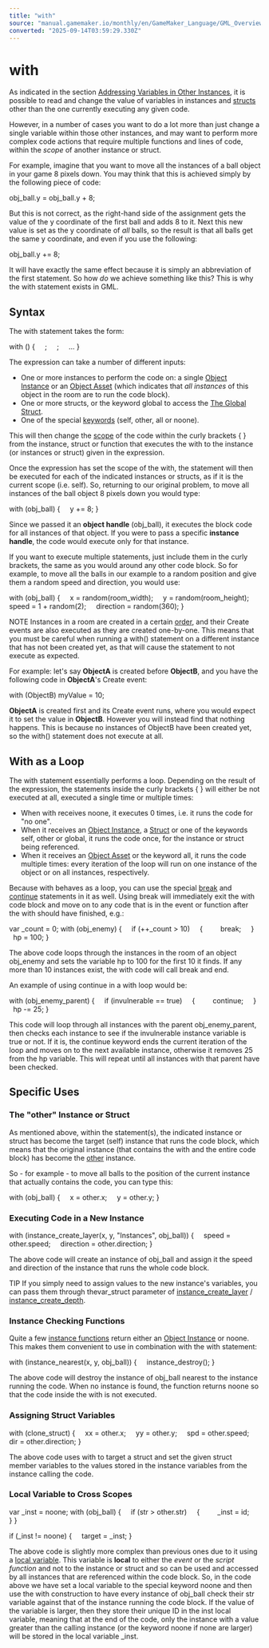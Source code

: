 ```yaml
---
title: "with"
source: "manual.gamemaker.io/monthly/en/GameMaker_Language/GML_Overview/Language_Features/with.htm"
converted: "2025-09-14T03:59:29.330Z"
---
```


# with

As indicated in the section [Addressing Variables in Other Instances](../Addressing_Variables_In_Other_Instances.md), it is possible to read and change the value of variables in instances and [structs](../Structs.md) other than the one currently executing any given code.

However, in a number of cases you want to do a lot more than just change a single variable within those other instances, and may want to perform more complex code actions that require multiple functions and lines of code, within the _scope_ of another instance or struct.

For example, imagine that you want to move all the instances of a ball object in your game 8 pixels down. You may think that this is achieved simply by the following piece of code:

obj\_ball.y = obj\_ball.y + 8;

But this is not correct, as the right-hand side of the assignment gets the value of the y coordinate of the first ball and adds 8 to it. Next this new value is set as the y coordinate of _all_ balls, so the result is that all balls get the same y coordinate, and even if you use the following:

obj\_ball.y += 8;

It will have exactly the same effect because it is simply an abbreviation of the first statement. So how _do_ we achieve something like this? This is why the with statement exists in GML.

## Syntax

The with statement takes the form:

with (<expression>)
{
    <statement>;
    <statement>;
    ...
}

The expression can take a number of different inputs:

-   One or more instances to perform the code on: a single [Object Instance](../../GML_Reference/Asset_Management/Instances/Instance_Variables/id.md) or an [Object Asset](../../../The_Asset_Editors/Objects.md) (which indicates that _all instances_ of this object in the room are to run the code block).
-   One or more structs, or the keyword global to access the [The Global Struct](../../../../../../GameMaker_Language/GML_Overview/Variables/Global_Variables.md).
-   One of the special [keywords](../Instance_Keywords.md) (self, other, all or noone).

This will then change the [scope](../Variables_And_Variable_Scope.md) of the code within the curly brackets { } from the instance, struct or function that executes the with to the instance (or instances or struct) given in the expression.

Once the expression has set the scope of the with, the statement will then be executed for each of the indicated instances or structs, as if it is the current scope (i.e. self). So, returning to our original problem, to move all instances of the ball object 8 pixels down you would type:

with (obj\_ball)
{
    y += 8;
}

Since we passed it an **object handle** (obj\_ball), it executes the block code for all instances of that object. If you were to pass a specific **instance handle**, the code would execute only for that instance.

If you want to execute multiple statements, just include them in the curly brackets, the same as you would around any other code block. So for example, to move all the balls in our example to a random position and give them a random speed and direction, you would use:

with (obj\_ball)
{
    x = random(room\_width);
    y = random(room\_height);
    speed = 1 + random(2);
    direction = random(360);
}

NOTE Instances in a room are created in a certain [order](file:///Users/gurpreetsingh/GameMaker-Manual/Manual/contents/The_Asset_Editors/Room_Properties/Room_Properties.htm#creation_order), and their Create events are also executed as they are created one-by-one. This means that you must be careful when running a with() statement on a different instance that has not been created yet, as that will cause the statement to not execute as expected.

For example: let's say **ObjectA** is created before **ObjectB**, and you have the following code in **ObjectA**'s Create event:

with (ObjectB) myValue = 10;

**ObjectA** is created first and its Create event runs, where you would expect it to set the value in **ObjectB**. However you will instead find that nothing happens. This is because no instances of ObjectB have been created yet, so the with() statement does not execute at all.

## With as a Loop

The with statement essentially performs a loop. Depending on the result of the expression, the statements inside the curly brackets { } will either be not executed at all, executed a single time or multiple times:

-   When with receives noone, it executes 0 times, i.e. it runs the code for "no one".
-   When it receives an [Object Instance](../../GML_Reference/Asset_Management/Instances/Instance_Variables/id.md), a [Struct](../Structs.md) or one of the keywords self, other or global, it runs the code once, for the instance or struct being referenced.
-   When it receives an [Object Asset](../../../The_Asset_Editors/Objects.md) or the keyword all, it runs the code multiple times: every iteration of the loop will run on one instance of the object or on all instances, respectively.

Because with behaves as a loop, you can use the special [break](break.md) and [continue](continue.md) statements in it as well. Using break will immediately exit the with code block and move on to any code that is in the event or function after the with should have finished, e.g.:

var \_count = 0;
with (obj\_enemy)
{
    if (++\_count > 10)
    {
        break;
    }
    hp = 100;
}

The above code loops through the instances in the room of an object obj\_enemy and sets the variable hp to 100 for the first 10 it finds. If any more than 10 instances exist, the with code will call break and end.

An example of using continue in a with loop would be:

with (obj\_enemy\_parent)
{
    if (invulnerable == true)
    {
        continue;
    }
    hp -= 25;
}

This code will loop through all instances with the parent obj\_enemy\_parent, then checks each instance to see if the invulnerable instance variable is true or not. If it is, the continue keyword ends the current iteration of the loop and moves on to the next available instance, otherwise it removes 25 from the hp variable. This will repeat until all instances with that parent have been checked.

## Specific Uses

### The "other" Instance or Struct

As mentioned above, within the statement(s), the indicated instance or struct has become the target (self) instance that runs the code block, which means that the original instance (that contains the with and the entire code block) has become the [other](../Instance_Keywords.md) instance.

So - for example - to move all balls to the position of the current instance that actually contains the code, you can type this:

with (obj\_ball)
{
    x = other.x;
    y = other.y;
}

### Executing Code in a New Instance

with (instance\_create\_layer(x, y, "Instances", obj\_ball))
{
    speed = other.speed;
    direction = other.direction;
}

The above code will create an instance of obj\_ball and assign it the speed and direction of the instance that runs the whole code block.

TIP If you simply need to assign values to the new instance's variables, you can pass them through thevar\_struct parameter of [instance\_create\_layer](../../GML_Reference/Asset_Management/Instances/instance_create_layer.md) / [instance\_create\_depth](../../GML_Reference/Asset_Management/Instances/instance_create_depth.md).

### Instance Checking Functions

Quite a few [instance functions](../../GML_Reference/Asset_Management/Instances/Instances.htm#general) return either an [Object Instance](../../GML_Reference/Asset_Management/Instances/Instance_Variables/id.md) or noone. This makes them convenient to use in combination with the with statement:

with (instance\_nearest(x, y, obj\_ball))
{
    instance\_destroy();
}

The above code will destroy the instance of obj\_ball nearest to the instance running the code. When no instance is found, the function returns noone so that the code inside the with is not executed.

### Assigning Struct Variables

with (clone\_struct)
{
    xx = other.x;
    yy = other.y;
    spd = other.speed;
    dir = other.direction;
}

The above code uses with to target a struct and set the given struct member variables to the values stored in the instance variables from the instance calling the code.

### Local Variable to Cross Scopes

var \_inst = noone;
with (obj\_ball)
{
    if (str > other.str)
    {
        \_inst = id;
    }
}

if (\_inst != noone)
{
    target = \_inst;
}

The above code is slightly more complex than previous ones due to it using a [local variable](../Variables_And_Variable_Scope.md). This variable is **local** to either the _event_ or the _script_ _function_ and not to the instance or struct and so can be used and accessed by all instances that are referenced within the code block. So, in the code above we have set a local variable to the special keyword noone and then use the with construction to have every instance of obj\_ball check their str variable against that of the instance running the code block. If the value of the variable is larger, then they store their unique ID in the inst local variable, meaning that at the end of the code, only the instance with a value greater than the calling instance (or the keyword noone if none are larger) will be stored in the local variable \_inst.